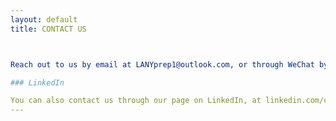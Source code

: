 ```yaml
---
layout: default
title: CONTACT US



Reach out to us by email at LANYprep1@outlook.com, or through WeChat by adding: MichaelGilroy

### LinkedIn

You can also contact us through our page on LinkedIn, at linkedin.com/company/lany-prep
---
```


